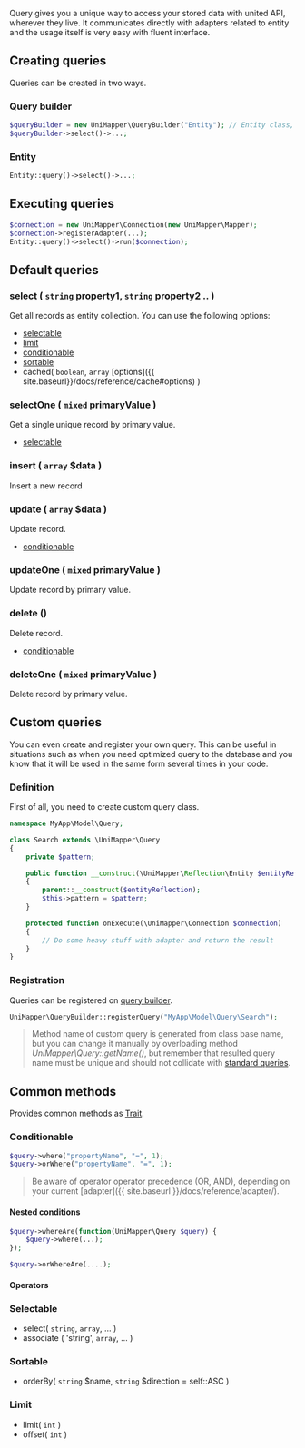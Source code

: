 Query gives you a unique way to access your stored data with united API, wherever they live. It communicates directly with adapters related to entity and the usage itself is very easy with fluent interface.

## Creating queries
Queries can be created in two ways.

### Query builder

```php
$queryBuilder = new UniMapper\QueryBuilder("Entity"); // Entity class, name or instance
$queryBuilder->select()->...;
```

### Entity

```php
Entity::query()->select()->...;
```

## Executing queries

```php
$connection = new UniMapper\Connection(new UniMapper\Mapper);
$connection->registerAdapter(...);
Entity::query()->select()->run($connection);
```

## Default queries

### select ( `string` property1, `string` property2 .. )
Get all records as entity collection. You can use the following options:

- [selectable](#selectable)
- [limit](#limit)
- [conditionable](#conditionable)
- [sortable](#sortable)
- cached( `boolean`, `array` [options]({{ site.baseurl}}/docs/reference/cache#options) )

### selectOne ( `mixed` primaryValue )
Get a single unique record by primary value.

- [selectable](#selectable)

### insert ( `array` $data )
Insert a new record

### update ( `array` $data )
Update record.

- [conditionable](#conditionable)

### updateOne ( `mixed` primaryValue )
Update record by primary value.

### delete ()
Delete record.

- [conditionable](#conditionable)

### deleteOne ( `mixed` primaryValue )
Delete record by primary value.

## Custom queries
You can even create and register your own query. This can be useful in situations such as when you need optimized query to the database and you know that it will be used in the same form several times in your code.

### Definition
First of all, you need to create custom query class.

```php
namespace MyApp\Model\Query;

class Search extends \UniMapper\Query
{
    private $pattern;

    public function __construct(\UniMapper\Reflection\Entity $entityReflection)
    {
        parent::__construct($entityReflection);
        $this->pattern = $pattern;
    }

    protected function onExecute(\UniMapper\Connection $connection)
    {
        // Do some heavy stuff with adapter and return the result
    }
}
```

### Registration
Queries can be registered on [query builder](#query-builder).

```php
UniMapper\QueryBuilder::registerQuery("MyApp\Model\Query\Search");
```

> Method name of custom query is generated from class base name, but you can change it manually by overloading method *UniMapper\Query::getName()*, but remember that resulted query name must be unique and should not collidate with [standard queries](#standard-queries).

## Common methods
Provides common methods as [Trait](http://php.net/manual/en/language.oop5.traits.php).

### Conditionable

```php
$query->where("propertyName", "=", 1);
$query->orWhere("propertyName", "=", 1);
```

> Be aware of operator operator precedence (OR, AND), depending on your current [adapter]({{ site.baseurl }}/docs/reference/adapter/).

#### Nested conditions

```php
$query->whereAre(function(UniMapper\Query $query) {
    $query->where(...);
});

$query->orWhereAre(....);
```

#### Operators


### Selectable

- select( `string`, `array`, ... )
- associate ( 'string', `array`, ... )

### Sortable

- orderBy( `string` $name, `string` $direction  = self::ASC )

### Limit

- limit( `int` )
- offset( `int` )